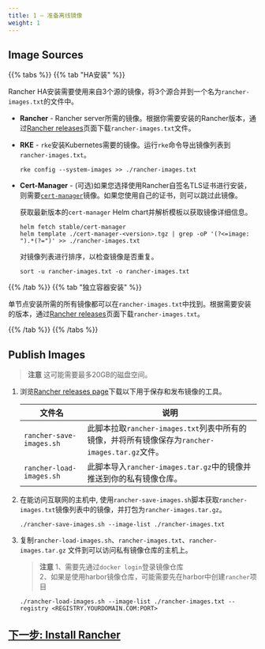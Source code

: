 ```yaml
---
title: 1 — 准备离线镜像
weight: 1
---
```


<a id="step-1"></a>

## Image Sources

{{% tabs %}}
{{% tab "HA安装" %}}

Rancher HA安装需要使用来自3个源的镜像，将3个源合并到一个名为`rancher-images.txt`的文件中。

- **Rancher** - Rancher server所需的镜像。根据你需要安装的Rancher版本，通过[Rancher releases](https://github.com/rancher/rancher/releases)页面下载`rancher-images.txt`文件。
- **RKE** - `rke`安装Kubernetes需要的镜像。运行`rke`命令导出镜像列表到`rancher-images.txt`。

    ```plain
    rke config --system-images >> ./rancher-images.txt
    ```
- **Cert-Manager** - (可选)如果您选择使用Rancher自签名TLS证书进行安装，则需要[`cert-manager`](https://github.com/helm/charts/tree/master/stable/cert-manager)镜像。如果您使用自己的证书，则可以跳过此镜像。

    获取最新版本的`cert-manager` Helm chart并解析模板以获取镜像详细信息。

    ```plain
    helm fetch stable/cert-manager
    helm template ./cert-manager-<version>.tgz | grep -oP '(?<=image: ").*(?=")' >> ./rancher-images.txt
    ```
    对镜像列表进行排序，以检查镜像是否重复。

    ```plain
    sort -u rancher-images.txt -o rancher-images.txt
    ```

{{% /tab %}}
{{% tab "独立容器安装" %}}

单节点安装所需的所有镜像都可以在`rancher-images.txt`中找到。根据需要安装的版本，通过[Rancher releases](https://github.com/rancher/rancher/releases)页面下载`rancher-images.txt`。

{{% /tab %}}
{{% /tabs %}}

## Publish Images

> **注意** 这可能需要最多20GB的磁盘空间。

1. 浏览[Rancher releases page](https://github.com/rancher/rancher/releases)下载以下用于保存和发布镜像的工具。

    |文件名 | 说明 |
    | --- | --- |
    | `rancher-save-images.sh` | 此脚本拉取`rancher-images.txt`列表中所有的镜像，并将所有镜像保存为`rancher-images.tar.gz`文件。 |
    | `rancher-load-images.sh` | 此脚本导入`rancher-images.tar.gz`中的镜像并推送到你的私有镜像仓库。|

1. 在能访问互联网的主机中, 使用`rancher-save-images.sh`脚本获取`rancher-images.txt`镜像列表中的镜像，并打包为`rancher-images.tar.gz`。

    ```plain
    ./rancher-save-images.sh --image-list ./rancher-images.txt
    ```

1. 复制`rancher-load-images.sh`、`rancher-images.txt`、`rancher-images.tar.gz` 文件到可以访问私有镜像仓库的主机上。

    >**注意**
    >1、需要先通过`docker login`登录镜像仓库\
    >2、如果是使用harbor镜像仓库，可能需要先在harbor中创建`rancher`项目

    ```plain
    ./rancher-load-images.sh --image-list ./rancher-images.txt --registry <REGISTRY.YOURDOMAIN.COM:PORT>
    ```

## [下一步: Install Rancher](../install-rancher/)

